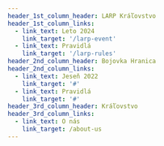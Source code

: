```yaml
---
header_1st_column_header: LARP Kráľovstvo
header_1st_column_links:
  - link_text: Leto 2024
    link_target: '/larp-event'
  - link_text: Pravidlá
    link_target: '/larp-rules'
header_2nd_column_header: Bojovka Hranica
header_2nd_column_links:
  - link_text: Jeseň 2022
    link_target: '#'
  - link_text: Pravidlá
    link_target: '#'
header_3rd_column_header: Kráľovstvo
header_3rd_column_links:
  - link_text: O nás
    link_target: /about-us
---
```

